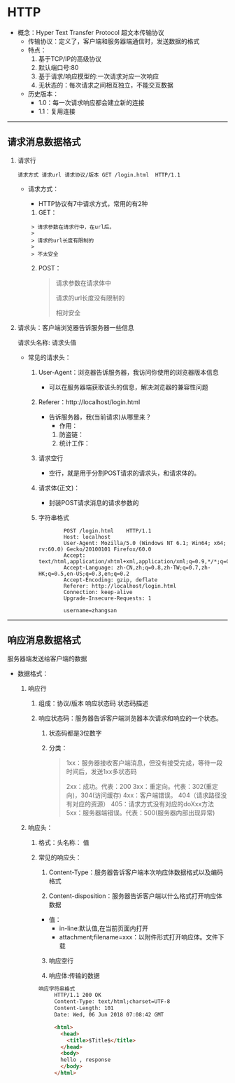 # HTTP

- 概念：Hyper Text Transfer Protocol 超文本传输协议
  - 传输协议：定义了，客户端和服务器端通信时，发送数据的格式
  - 特点：
    1. 基于TCP/IP的高级协议
    2. 默认端口号:80
    3. 基于请求/响应模型的:一次请求对应一次响应
    4. 无状态的：每次请求之间相互独立，不能交互数据
  - 历史版本：
    - 1.0：每一次请求响应都会建立新的连接
    - 1.1：复用连接

---

##  请求消息数据格式

1. 请求行

   `请求方式 请求url 请求协议/版本
   GET /login.html	HTTP/1.1`

   - 请求方式：

     -  HTTP协议有7中请求方式，常用的有2种

       1.  GET：

          > 请求参数在请求行中，在url后。
          >
          > 请求的url长度有限制的
          >
          > 不太安全

       2. POST：

          > 请求参数在请求体中
          >
          > 请求的url长度没有限制的
          >
          > 相对安全

2. 请求头：客户端浏览器告诉服务器一些信息

   请求头名称: 请求头值

   - 常见的请求头：

     1. User-Agent：浏览器告诉服务器，我访问你使用的浏览器版本信息

        - 可以在服务器端获取该头的信息，解决浏览器的兼容性问题

     2. Referer：http://localhost/login.html

        - 告诉服务器，我(当前请求)从哪里来？
          -  作用：
            1.  防盗链：
            2. 统计工作：

     3. 请求空行

        - 空行，就是用于分割POST请求的请求头，和请求体的。

     4. 请求体(正文)：

        - 封装POST请求消息的请求参数的

     5. 字符串格式

        ```
        		POST /login.html	HTTP/1.1
        		Host: localhost
        		User-Agent: Mozilla/5.0 (Windows NT 6.1; Win64; x64; rv:60.0) Gecko/20100101 Firefox/60.0
        		Accept: text/html,application/xhtml+xml,application/xml;q=0.9,*/*;q=0.8
        		Accept-Language: zh-CN,zh;q=0.8,zh-TW;q=0.7,zh-HK;q=0.5,en-US;q=0.3,en;q=0.2
        		Accept-Encoding: gzip, deflate
        		Referer: http://localhost/login.html
        		Connection: keep-alive
        		Upgrade-Insecure-Requests: 1
        		
        		username=zhangsan
        ```



---

## 响应消息数据格式

服务器端发送给客户端的数据

- 数据格式：

  1. 响应行

     1. 组成：协议/版本 响应状态码 状态码描述

     2. 响应状态码：服务器告诉客户端浏览器本次请求和响应的一个状态。

        1. 状态码都是3位数字 

        2. 分类：

           > 1xx：服务器接收客户端消息，但没有接受完成，等待一段时间后，发送1xx多状态码						
           >
           > 2xx：成功。代表：200
           > 3xx：重定向。代表：302(重定向)，304(访问缓存)
           > 4xx：客户端错误。
           > 	 404（请求路径没有对应的资源） 
           > 	 405：请求方式没有对应的doXxx方法
           > 5xx：服务器端错误。代表：500(服务器内部出现异常)

  2. 响应头：

     1. 格式：头名称： 值

     2. 常见的响应头：

        1. Content-Type：服务器告诉客户端本次响应体数据格式以及编码格式

        2.  Content-disposition：服务器告诉客户端以什么格式打开响应体数据

           - 值：
             - in-line:默认值,在当前页面内打开
             - attachment;filename=xxx：以附件形式打开响应体。文件下载

        3.  响应空行

        4.  响应体:传输的数据

           ```html
           响应字符串格式
           		HTTP/1.1 200 OK
           		Content-Type: text/html;charset=UTF-8
           		Content-Length: 101
           		Date: Wed, 06 Jun 2018 07:08:42 GMT
           
           		<html>
           		  <head>
           		    <title>$Title$</title>
           		  </head>
           		  <body>
           		  hello , response
           		  </body>
           		</html>
           ```

           

